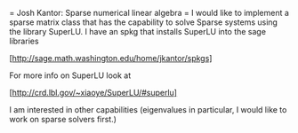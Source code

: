 =  Josh Kantor: Sparse numerical linear algebra =
I would like to implement a sparse matrix class that has the capability to solve Sparse systems using the library SuperLU. I have an spkg that installs SuperLU into the sage libraries 

[http://sage.math.washington.edu/home/jkantor/spkgs]

For more info on SuperLU look at 

[http://crd.lbl.gov/~xiaoye/SuperLU/#superlu]

I am interested in other capabilities (eigenvalues in particular, I would like to work on sparse solvers first.)
